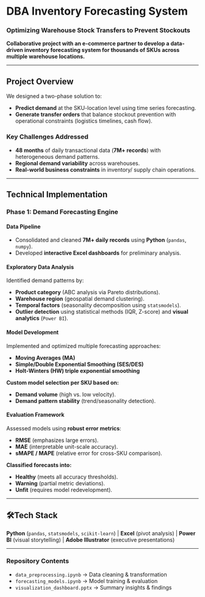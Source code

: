 # DBA Inventory Forecasting System  
### Optimizing Warehouse Stock Transfers to Prevent Stockouts  

**Collaborative project with an e-commerce partner to develop a data-driven inventory forecasting system for thousands of SKUs across multiple warehouse locations.**  

---

## Project Overview  
We designed a two-phase solution to:  

- **Predict demand** at the SKU-location level using time series forecasting.  
- **Generate transfer orders** that balance stockout prevention with operational constraints (logistics timelines, cash flow).  

### Key Challenges Addressed  
- **48 months** of daily transactional data (**7M+ records**) with heterogeneous demand patterns.  
- **Regional demand variability** across warehouses.  
- **Real-world business constraints** in inventory/ supply chain operations.  

---

## Technical Implementation  

### Phase 1: Demand Forecasting Engine  

####  Data Pipeline  
- Consolidated and cleaned **7M+ daily records** using **Python** (`pandas`, `numpy`).  
- Developed **interactive Excel dashboards** for preliminary analysis.  

#### Exploratory Data Analysis  
Identified demand patterns by:  
- **Product category** (ABC analysis via Pareto distributions).  
- **Warehouse region** (geospatial demand clustering).  
- **Temporal factors** (seasonality decomposition using `statsmodels`).  
- **Outlier detection** using statistical methods (IQR, Z-score) and **visual analytics** (`Power BI`).  

#### Model Development  
Implemented and optimized multiple forecasting approaches:  
- **Moving Averages (MA)**  
- **Simple/Double Exponential Smoothing (SES/DES)**  
- **Holt-Winters (HW) triple exponential smoothing**  

**Custom model selection per SKU based on:**  
- **Demand volume** (high vs. low velocity).  
- **Demand pattern stability** (trend/seasonality detection).  

#### Evaluation Framework  
Assessed models using **robust error metrics**:  
- **RMSE** (emphasizes large errors).  
- **MAE** (interpretable unit-scale accuracy).  
- **sMAPE / MAPE** (relative error for cross-SKU comparison).  

**Classified forecasts into:**  
-  **Healthy** (meets all accuracy thresholds).  
-  **Warning** (partial metric deviations).  
-  **Unfit** (requires model redevelopment).  

---

## 🛠Tech Stack  
 **Python** (`pandas`, `statsmodels`, `scikit-learn`) | **Excel** (pivot analysis) | **Power BI** (visual storytelling) | **Adobe Illustrator** (executive presentations)  

---

### Repository Contents  
- `data_preprocessing.ipynb` → Data cleaning & transformation  
- `forecasting_models.ipynb` → Model training & evaluation  
- `visualization_dashboard.pptx` → Summary insights & findings  



